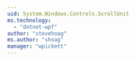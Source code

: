 ```yaml
---
uid: System.Windows.Controls.ScrollUnit
ms.technology: 
  - "dotnet-wpf"
author: "stevehoag"
ms.author: "shoag"
manager: "wpickett"
---
```

